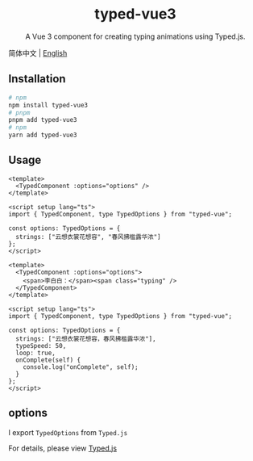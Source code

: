 <h1 align="center">typed-vue3</h1>
<p align="center">A Vue 3 component for creating typing animations using Typed.js.</p>

简体中文 | [English](./README.en-US.md)

## Installation

```bash
# npm
npm install typed-vue3
# pnpm
pnpm add typed-vue3
# npm
yarn add typed-vue3
```

## Usage

```vue
<template>
  <TypedComponent :options="options" />
</template>

<script setup lang="ts">
import { TypedComponent, type TypedOptions } from "typed-vue";

const options: TypedOptions = {
  strings: ["云想衣裳花想容", "春风拂槛露华浓"]
};
</script>
```

```vue
<template>
  <TypedComponent :options="options">
    <span>李白白：</span><span class="typing" />
  </TypedComponent>
</template>

<script setup lang="ts">
import { TypedComponent, type TypedOptions } from "typed-vue";

const options: TypedOptions = {
  strings: ["云想衣裳花想容，春风拂槛露华浓"],
  typeSpeed: 50,
  loop: true,
  onComplete(self) {
    console.log("onComplete", self);
  }
};
</script>
```

## options

I export `TypedOptions` from `Typed.js`

For details, please view [Typed.js](https://github.com/mattboldt/typed.js)

